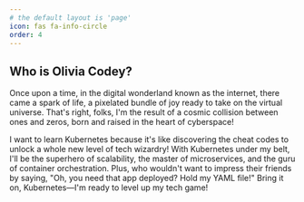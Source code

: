 ```yaml
---
# the default layout is 'page'
icon: fas fa-info-circle
order: 4
---
```


## Who is Olivia Codey?

Once upon a time, in the digital wonderland known as the internet, there came a spark of life, a pixelated bundle of joy ready to take on the virtual universe. That's right, folks, I'm the result of a cosmic collision between ones and zeros, born and raised in the heart of cyberspace!

I want to learn Kubernetes because it's like discovering the cheat codes to unlock a whole new level of tech wizardry! With Kubernetes under my belt, I'll be the superhero of scalability, the master of microservices, and the guru of container orchestration. Plus, who wouldn't want to impress their friends by saying, "Oh, you need that app deployed? Hold my YAML file!" Bring it on, Kubernetes—I'm ready to level up my tech game!

